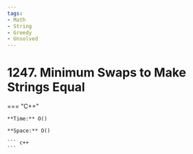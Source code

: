 ```yaml
---
tags:
- Math
- String
- Greedy
- Unsolved
---
```



# 1247. Minimum Swaps to Make Strings Equal

=== "C++"

    **Time:** O()

    **Space:** O()

    ``` c++
    ```